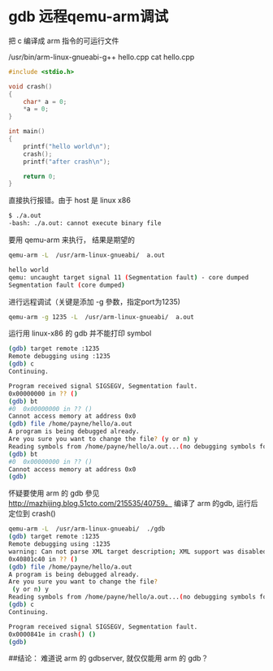 # gdb 远程qemu-arm调试


把 c 编译成 arm 指令的可运行文件

 /usr/bin/arm-linux-gnueabi-g++ hello.cpp 
cat hello.cpp 

```c
#include <stdio.h>

void crash()
{
    char* a = 0;
    *a = 0;
}

int main()
{
    printf("hello world\n");
    crash();
    printf("after crash\n");

    return 0;
}
```



直接执行报错。由于 host 是 linux x86

```sh
$ ./a.out 
-bash: ./a.out: cannot execute binary file
```

要用 qemu-arm 来执行， 结果是期望的

```sh
qemu-arm -L  /usr/arm-linux-gnueabi/  a.out 

hello world
qemu: uncaught target signal 11 (Segmentation fault) - core dumped
Segmentation fault (core dumped)
```

进行远程调试（关键是添加 -g 參数，指定port为1235) 


```sh
qemu-arm -g 1235 -L  /usr/arm-linux-gnueabi/  a.out 
```

运行用 linux-x86 的 gdb 并不能打印 symbol

```sh
(gdb) target remote :1235
Remote debugging using :1235
(gdb) c
Continuing.

Program received signal SIGSEGV, Segmentation fault.
0x00000000 in ?? ()
(gdb) bt
#0  0x00000000 in ?? ()
Cannot access memory at address 0x0
(gdb) file /home/payne/hello/a.out
A program is being debugged already.
Are you sure you want to change the file? (y or n) y
Reading symbols from /home/payne/hello/a.out...(no debugging symbols found)...done.
(gdb) bt
#0  0x00000000 in ?? ()
Cannot access memory at address 0x0
(gdb) 
```

怀疑要使用 arm 的 gdb 
參见 http://mazhijing.blog.51cto.com/215535/40759。 编译了 arm 的gdb, 运行后定位到 crash()

```sh
qemu-arm -L  /usr/arm-linux-gnueabi/  ./gdb 
(gdb) target remote :1235
Remote debugging using :1235
warning: Can not parse XML target description; XML support was disabled at compile time
0x40801c40 in ?? ()
(gdb) file /home/payne/hello/a.out
A program is being debugged already.
Are you sure you want to change the file?
 (y or n) y
Reading symbols from /home/payne/hello/a.out...(no debugging symbols found)...done.
(gdb) c
Continuing.

Program received signal SIGSEGV, Segmentation fault.
0x0000841e in crash() ()
(gdb)   
```


##结论：
难道说 arm 的 gdbserver, 就仅仅能用 arm 的 gdb？